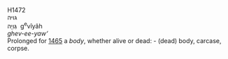 <body>
  <p>H1472<br>  גּויּה  <br> גְּוִיָה  ‎  g<sup>e</sup>vı̂yâh  <br><i>ghev-ee-yaw‘ </i><br>Prolonged for <a href="h1465.htm">1465</a>  a <i>body</i>, whether alive or dead: - (dead) body, carcase, corpse.<br></p>
 </body>